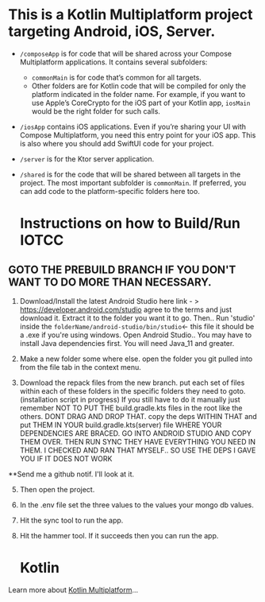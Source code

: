 # This is a Kotlin Multiplatform project targeting Android, iOS, Server.

* `/composeApp` is for code that will be shared across your Compose Multiplatform applications.
  It contains several subfolders:
  - `commonMain` is for code that’s common for all targets.
  - Other folders are for Kotlin code that will be compiled for only the platform indicated in the folder name.
    For example, if you want to use Apple’s CoreCrypto for the iOS part of your Kotlin app,
    `iosMain` would be the right folder for such calls.

* `/iosApp` contains iOS applications. Even if you’re sharing your UI with Compose Multiplatform, 
  you need this entry point for your iOS app. This is also where you should add SwiftUI code for your project.

* `/server` is for the Ktor server application.

* `/shared` is for the code that will be shared between all targets in the project.
  The most important subfolder is `commonMain`. If preferred, you can add code to the platform-specific folders here too.

  # Instructions on how to Build/Run IOTCC

## GOTO THE PREBUILD BRANCH IF YOU DON'T WANT TO DO MORE THAN NECESSARY.

1. Download/Install the latest Android Studio
here link - > https://developer.android.com/studio
agree to the terms and just download it. 
Extract it to the folder you want it to go.
Then.. Run 'studio' inside the 
`folderName/android-studio/bin/studio`<- this file
it should be a .exe if you're using windows.
Open Android Studio..
You may have to install Java dependencies first. 
You will need Java_11 and greater.

2. Make a new folder some where else. 
open the folder you git pulled into from the 
file tab in the context menu.

3. Download the repack files from the new branch.
put each set of files within each of these folders
in the specific folders they need to goto. (installation script in progress)
If you still have to do it manually just remember NOT TO PUT THE
build.gradle.kts files in the root like the others. DONT DRAG AND
DROP THAT. copy the deps WITHIN THAT and put THEM IN YOUR build.gradle.kts(server)
file WHERE YOUR DEPENDENCIES ARE BRACED.
GO INTO ANDROID STUDIO AND COPY THEM OVER.
THEN RUN SYNC THEY HAVE EVERYTHING YOU NEED IN THEM.
I CHECKED AND RAN THAT MYSELF..
SO USE THE DEPS I GAVE YOU IF IT DOES NOT WORK

**Send me a github notif. I'll look at it.

5. Then open the project.
6. In the .env file set the three values to the values your mongo db values.
7. Hit the sync tool to run the app.
8. Hit the hammer tool. If it succeeds then you can run the app.

   # Kotlin

Learn more about [Kotlin Multiplatform](https://www.jetbrains.com/help/kotlin-multiplatform-dev/get-started.html)…
